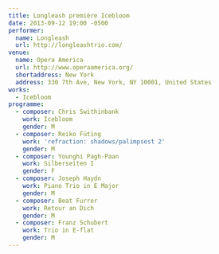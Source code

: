 ```yaml
---
title: Longleash première Icebloom
date: 2013-09-12 19:00 -0500
performer:
  name: Longleash
  url: http://longleashtrio.com/
venue:
  name: Opera America
  url: http://www.operaamerica.org/
  shortaddress: New York
  address: 330 7th Ave, New York, NY 10001, United States
works:
  - Icebloom
programme:
  - composer: Chris Swithinbank
    work: Icebloom
    gender: M
  - composer: Reiko Füting
    work: 'refraction: shadows/palimpsest 2'
    gender: M
  - composer: Younghi Pagh-Paan
    work: Silberseiten I
    gender: F
  - composer: Joseph Haydn
    work: Piano Trio in E Major
    gender: M
  - composer: Beat Furrer
    work: Retour an Dich
    gender: M
  - composer: Franz Schubert
    work: Trio in E-flat
    gender: M
---
```

